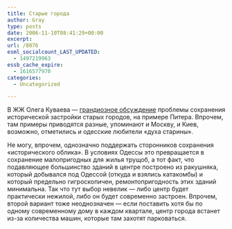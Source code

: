 ```yaml
---
title: Старые города
author: Gray
type: posts
date: 2006-11-10T08:41:29+00:00
excerpt:
url: /8076
esml_socialcount_LAST_UPDATED:
  - 1497219963
essb_cache_expire:
  - 1616577970
categories:
  - Uncategorized

---
```








В ЖЖ Олега Куваева &#8212; <a href="http://samoleg.livejournal.com/129567.html" target="_blank">грандиозное обсуждение</a> проблемы сохранения исторической застройки старых городов, на примере Питера. Впрочем, там примеры приводятся разные, упоминают и Москву, и Киев, возможно, отметились и одесские любители &#171;духа старины&#187;.

Не могу, впрочем, однозначно поддержать сторонников сохранения &#171;исторического облика&#187;. В условиях Одессы это превращается в сохранение малопригодных для жилья трущоб, а тот факт, что подавляющее большинство зданий в центре построено из ракушняка, который добывался под Одессой (откуда и взялись катакомбы) и который предельно гигроскопичен, ремонтопригодность этих зданий минимальна. Так что тут выбор невелик &#8212; либо центр будет практически нежилой, либо он будет современно застроен. Впрочем, второй вариант тоже неоднозначен &#8212; если поставить хотя бы по одному современному дому в каждом квартале, центр города встанет из-за количества машин, которые там захотят парковаться.